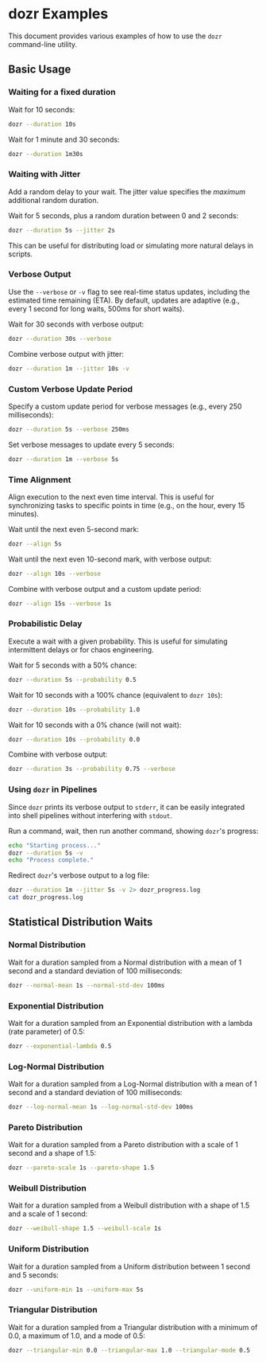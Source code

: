 # dozr Examples

This document provides various examples of how to use the `dozr` command-line utility.

## Basic Usage

### Waiting for a fixed duration

Wait for 10 seconds:

```bash
dozr --duration 10s
```

Wait for 1 minute and 30 seconds:

```bash
dozr --duration 1m30s
```

### Waiting with Jitter

Add a random delay to your wait. The jitter value specifies the *maximum* additional random duration.

Wait for 5 seconds, plus a random duration between 0 and 2 seconds:

```bash
dozr --duration 5s --jitter 2s
```

This can be useful for distributing load or simulating more natural delays in scripts.

### Verbose Output

Use the `--verbose` or `-v` flag to see real-time status updates, including the estimated time remaining (ETA). By default, updates are adaptive (e.g., every 1 second for long waits, 500ms for short waits).

Wait for 30 seconds with verbose output:

```bash
dozr --duration 30s --verbose
```

Combine verbose output with jitter:

```bash
dozr --duration 1m --jitter 10s -v
```

### Custom Verbose Update Period

Specify a custom update period for verbose messages (e.g., every 250 milliseconds):

```bash
dozr --duration 5s --verbose 250ms
```

Set verbose messages to update every 5 seconds:

```bash
dozr --duration 1m --verbose 5s
```

### Time Alignment

Align execution to the next even time interval. This is useful for synchronizing tasks to specific points in time (e.g., on the hour, every 15 minutes).

Wait until the next even 5-second mark:

```bash
dozr --align 5s
```

Wait until the next even 10-second mark, with verbose output:

```bash
dozr --align 10s --verbose
```

Combine with verbose output and a custom update period:

```bash
dozr --align 15s --verbose 1s
```

### Probabilistic Delay

Execute a wait with a given probability. This is useful for simulating intermittent delays or for chaos engineering.

Wait for 5 seconds with a 50% chance:

```bash
dozr --duration 5s --probability 0.5
```

Wait for 10 seconds with a 100% chance (equivalent to `dozr 10s`):

```bash
dozr --duration 10s --probability 1.0
```

Wait for 10 seconds with a 0% chance (will not wait):

```bash
dozr --duration 10s --probability 0.0
```

Combine with verbose output:

```bash
dozr --duration 3s --probability 0.75 --verbose
```

### Using `dozr` in Pipelines

Since `dozr` prints its verbose output to `stderr`, it can be easily integrated into shell pipelines without interfering with `stdout`.

Run a command, wait, then run another command, showing `dozr`'s progress:

```bash
echo "Starting process..."
dozr --duration 5s -v
echo "Process complete."
```

Redirect `dozr`'s verbose output to a log file:

```bash
dozr --duration 1m --jitter 5s -v 2> dozr_progress.log
cat dozr_progress.log
```

## Statistical Distribution Waits

### Normal Distribution

Wait for a duration sampled from a Normal distribution with a mean of 1 second and a standard deviation of 100 milliseconds:

```bash
dozr --normal-mean 1s --normal-std-dev 100ms
```

### Exponential Distribution

Wait for a duration sampled from an Exponential distribution with a lambda (rate parameter) of 0.5:

```bash
dozr --exponential-lambda 0.5
```

### Log-Normal Distribution

Wait for a duration sampled from a Log-Normal distribution with a mean of 1 second and a standard deviation of 100 milliseconds:

```bash
dozr --log-normal-mean 1s --log-normal-std-dev 100ms
```

### Pareto Distribution

Wait for a duration sampled from a Pareto distribution with a scale of 1 second and a shape of 1.5:

```bash
dozr --pareto-scale 1s --pareto-shape 1.5
```

### Weibull Distribution

Wait for a duration sampled from a Weibull distribution with a shape of 1.5 and a scale of 1 second:

```bash
dozr --weibull-shape 1.5 --weibull-scale 1s
```

### Uniform Distribution

Wait for a duration sampled from a Uniform distribution between 1 second and 5 seconds:

```bash
dozr --uniform-min 1s --uniform-max 5s
```

### Triangular Distribution

Wait for a duration sampled from a Triangular distribution with a minimum of 0.0, a maximum of 1.0, and a mode of 0.5:

```bash
dozr --triangular-min 0.0 --triangular-max 1.0 --triangular-mode 0.5
```


